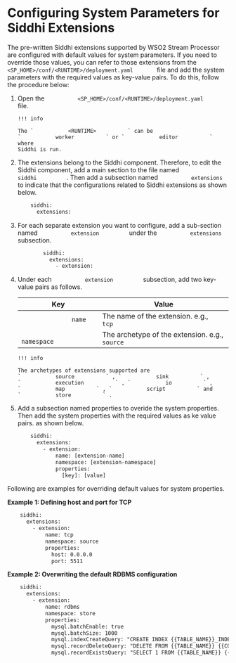 # Configuring System Parameters for Siddhi Extensions

The pre-written Siddhi extensions supported by WSO2 Stream Processor are
configured with default values for system parameters. If you need to
override those values, you can refer to those extensions from the
`         <SP_HOME>/conf/<RUNTIME>/deployment.yaml        ` file and add
the system parameters with the required values as key-value pairs. To do
this, follow the procedure below:

1.  Open the
    `           <SP_HOME>/conf/<RUNTIME>/deployment.yaml          `
    file.

        !!! info
    
        The `           <RUNTIME>          ` can be
        `           worker          ` or `           editor          ` where
        Siddhi is run.
    

2.  The extensions belong to the Siddhi component. Therefore, to edit
    the Siddhi component, add a main section to the file named
    `           siddhi          ` . Then add a subsection named
    `           extensions          ` to indicate that the
    configurations related to Siddhi extensions as shown below.

    ``` xml
        siddhi:
          extensions:
    ```

3.  For each separate extension you want to configure, add a sub-section
    named `           extension          ` under the
    `           extensions          ` subsection.

    ``` xml
            siddhi:
              extensions:
                - extension:
    ```

4.  Under each `           extension          ` subsection, add two
    key-value pairs as follows.

    | Key                                      | Value                                                                       |
    |------------------------------------------|-----------------------------------------------------------------------------|
    | `               name              `      | The name of the extension. e.g., `               tcp              `         |
    | `               namespace              ` | The archetype of the extension. e.g., `               source              ` |

        !!! info
    
        The archetypes of extensions supported are
        `           source          ` , `           sink          ` ,
        `           execution          ` , `           io          ` ,
        `           map          ` , `           script          ` and
        `           store          ` .
    

5.  Add a subsection named properties to overide the system properties.
    Then add the system properties with the required values as ke value
    pairs. as shown below.

    ``` xml
        siddhi: 
          extensions: 
            - extension: 
                name: [extension-name]
                namespace: [extension-namespace]
                properties: 
                  [key]: [value]
    ```

Following are examples for overriding default values for system
properties.

**Example 1: Defining host and port for TCP**

``` xml
    siddhi: 
      extensions: 
        - extension: 
            name: tcp
            namespace: source
            properties: 
              host: 0.0.0.0
              port: 5511
```

**Example 2: Overwriting the default RDBMS configuration**

``` xml
    siddhi:
      extensions:
        - extension:
            name: rdbms
            namespace: store
            properties:
              mysql.batchEnable: true
              mysql.batchSize: 1000
              mysql.indexCreateQuery: "CREATE INDEX {{TABLE_NAME}}_INDEX ON {{TABLE_NAME}} ({{INDEX_COLUMNS}})"
              mysql.recordDeleteQuery: "DELETE FROM {{TABLE_NAME}} {{CONDITION}}"
              mysql.recordExistsQuery: "SELECT 1 FROM {{TABLE_NAME}} {{CONDITION}} LIMIT 1"
```
